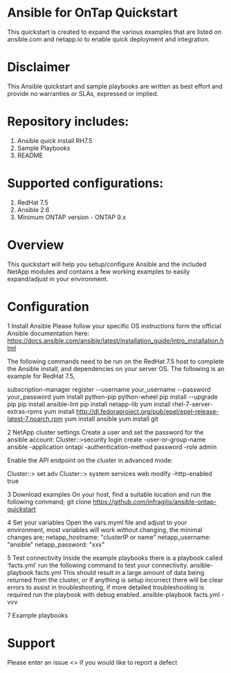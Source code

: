 # Ansible for OnTap Quickstart 

This quickstart is created to expand the various examples that are listed on ansible.com and netapp.io to enable quick deployment and integration.

# Disclaimer
This Ansible quickstart and sample playbooks are written as best effort and provide no warranties or SLAs, expressed or implied.

# Repository includes:
1.  Ansible quick install RH7.5
2.  Sample Playbooks
3.  README
 
# Supported configurations:
1. RedHat 7.5
2. Ansible 2.6
3. Minimum ONTAP version - ONTAP 9.x

# Overview
This quickstart will help you setup/configure Ansible and the included NetApp modules and contains a few working examples to easily expand/adjust in your environment.



# Configuration
1   Install Ansible
Please follow your specific OS instructions form the official Ansible documentation here:
https://docs.ansible.com/ansible/latest/installation_guide/intro_installation.html

The following commands need to be run on the RedHat 7.5 host to complete the Ansible install, and dependencies on your server OS. The following is an example for RedHat 7.5,

subscription-manager register --username your_username --password your_password
yum install python-pip python-wheel
pip install --upgrade pip
pip install ansible-lint
pip install netapp-lib
yum install rhel-7-server-extras-rpms
yum install http://dl.fedoraproject.org/pub/epel/epel-release-latest-7.noarch.rpm
yum install ansible
yum install git

2  NetApp cluster settings
Create a user and set the password for the ansible account:
Cluster::>security login create -user-or-group-name ansible -application ontapi -authentication-method password -role admin

Enable the API endpoint on the cluster in advanced mode:

Cluster::> set adv
Cluster::> system services web modify -http-enabled true

3   Download examples
On your host, find a suitable location and run the following command;
git clone  https://github.com/infragilis/ansible-ontap-quickstart

4   Set your variables
Open the vars.myml file and adjust to your environment, most variables will work without changing, the minimal changes are;
netapp_hostname: "clusterIP or name"
netapp_username: "ansible"
netapp_password: "xxx"

5   Test connectivity
Inside the example playbooks  there is a playbook called ‘facts.yml’ run the following command to test your connectivity.
ansible-playbook facts.yml
This should result in a large amount of data being returned from the cluster, or if anything is setup incorrect there will be clear errors to assist in troubleshooting, if more detailed troubleshooting is required run the playbook with debug enabled.
ansible-playbook facts.yml -vvv

7   Example playbooks

<coming soon>





# Support
Please enter an issue <<link required>> if you would like to report a defect

